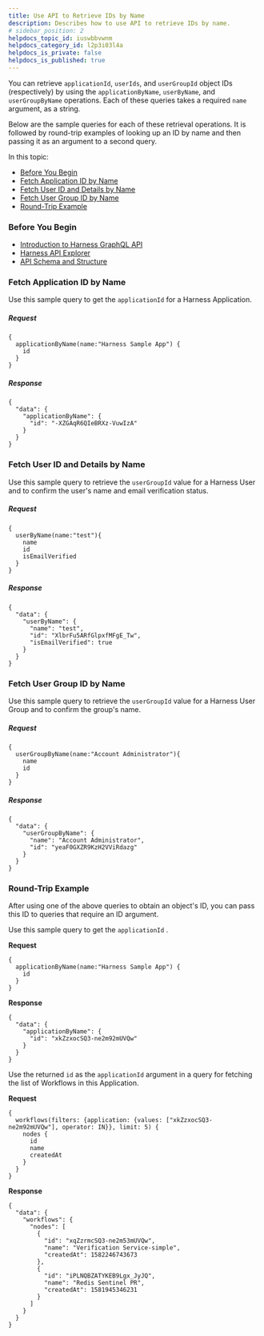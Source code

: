```yaml
---
title: Use API to Retrieve IDs by Name
description: Describes how to use API to retrieve IDs by name.
# sidebar_position: 2
helpdocs_topic_id: iuswbbvwnm
helpdocs_category_id: l2p3i03l4a
helpdocs_is_private: false
helpdocs_is_published: true
---
```


You can retrieve `applicationId`, `userIds`, and `userGroupId` object IDs (respectively) by using the `applicationByName`, `userByName`, and `userGroupByName` operations. Each of these queries takes a required `name` argument, as a string.

Below are the sample queries for each of these retrieval operations. It is followed by round-trip examples of looking up an ID by name and then passing it as an argument to a second query.

In this topic:

* [Before You Begin](https://docs.harness.io/article/iuswbbvwnm-use-api-to-retrieve-i-ds-by-name#before_you_begin)
* [Fetch Application ID by Name](https://docs.harness.io/article/iuswbbvwnm-use-api-to-retrieve-i-ds-by-name#fetch_application_id_by_name)
* [Fetch User ID and Details by Name](https://docs.harness.io/article/iuswbbvwnm-use-api-to-retrieve-i-ds-by-name#fetch_user_id_and_details_by_name)
* [Fetch User Group ID by Name](https://docs.harness.io/article/iuswbbvwnm-use-api-to-retrieve-i-ds-by-name#fetch_user_group_id_by_name)
* [Round-Trip Example](https://docs.harness.io/article/iuswbbvwnm-use-api-to-retrieve-i-ds-by-name#round_trip_example)

### Before You Begin

* [​Introduction to Harness GraphQL API](/article/tm0w6rruqv-harness-api)
* [Harness API Explorer](/article/2rmd5i0e0h-harness-api-explorer)
* [API Schema and Structure](/article/kn8wsu80n4-api-schema-and-structure)

### Fetch Application ID by Name

Use this sample query to get the `applicationId` for a Harness Application.

##### Request


```
{  
  applicationByName(name:"Harness Sample App") {  
    id  
  }  
}
```
##### Response


```
{  
  "data": {  
    "applicationByName": {  
      "id": "-XZGAqR6QIeBRXz-VuwIzA"  
    }  
  }  
}
```
### Fetch User ID and Details by Name

Use this sample query to retrieve the `userGroupId` value for a Harness User and to confirm the user's name and email verification status.

##### Request


```
{  
  userByName(name:"test"){  
    name  
    id  
    isEmailVerified  
  }  
}
```
##### Response


```
{  
  "data": {  
    "userByName": {  
      "name": "test",  
      "id": "XlbrFu5ARfGlpxfMFgE_Tw",  
      "isEmailVerified": true  
    }  
  }  
}
```
### Fetch User Group ID by Name

Use this sample query to retrieve the `userGroupId` value for a Harness User Group and to confirm the group's name.

##### Request


```
{  
  userGroupByName(name:"Account Administrator"){  
    name  
    id  
  }  
}
```
##### Response


```
{  
  "data": {  
    "userGroupByName": {  
      "name": "Account Administrator",  
      "id": "yeaF0GXZR9KzH2VViRdazg"  
    }  
  }  
}
```
### Round-Trip Example

After using one of the above queries to obtain an object's ID, you can pass this ID to queries that require an ID argument.

Use this sample query to get the `applicationId` .

**Request**


```
{  
  applicationByName(name:"Harness Sample App") {  
    id  
  }  
}
```
**Response**


```
{  
  "data": {  
    "applicationByName": {  
      "id": "xkZzxocSQ3-ne2m92mUVQw"  
    }  
  }  
}
```
Use the returned `id` as the `applicationId` argument in a query for fetching the list of Workflows in this Application.

**Request**


```
{  
  workflows(filters: {application: {values: ["xkZzxocSQ3-ne2m92mUVQw"], operator: IN}}, limit: 5) {  
    nodes {  
      id  
      name  
      createdAt  
    }  
  }  
}
```
**Response**


```
{  
  "data": {  
    "workflows": {  
      "nodes": [  
        {  
          "id": "xqZzrmcSQ3-ne2m53mUVQw",  
          "name": "Verification Service-simple",  
          "createdAt": 1582246743673  
        },  
        {  
          "id": "iPLNQBZATYKEB9Lgx_JyJQ",  
          "name": "Redis Sentinel PR",  
          "createdAt": 1581945346231  
        }  
      ]  
    }  
  }  
}
```
